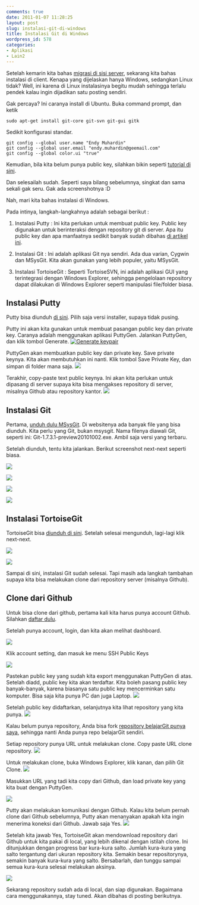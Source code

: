 ```yaml
---
comments: true
date: 2011-01-07 11:28:25
layout: post
slug: instalasi-git-di-windows
title: Instalasi Git di Windows
wordpress_id: 578
categories:
- Aplikasi
- Lain2
---
```


Setelah kemarin kita bahas [migrasi di sisi server](http://endy.artivisi.com/blog/lain/migrasi-subversion-ke-git/), sekarang kita bahas instalasi di client. Kenapa yang dijelaskan hanya Windows, sedangkan Linux tidak? Well, ini karena di Linux instalasinya begitu mudah sehingga terlalu pendek kalau ingin dijadikan satu posting sendiri. 

Gak percaya? Ini caranya install di Ubuntu. Buka command prompt, dan ketik 

    
    
    sudo apt-get install git-core git-svn git-gui gitk
    


Sedikit konfigurasi standar. 

    
    
    git config --global user.name "Endy Muhardin"
    git config --global user.email "endy.muhardin@geemail.com"
    git config --global color.ui "true"
    



Kemudian, bila kita belum punya public key, silahkan bikin seperti [tutorial di sini](http://endy.artivisi.com/blog/linux/login-ssh-dengan-private-key/). 

Dan selesailah sudah. Seperti saya bilang sebelumnya, singkat dan sama sekali gak seru. Gak ada screenshotnya :D

Nah, mari kita bahas instalasi di Windows. 

Pada intinya, langkah-langkahnya adalah sebagai berikut : 



	
  1. Instalasi Putty : Ini kita perlukan untuk membuat public key. Public key digunakan untuk berinteraksi dengan repository git di server. Apa itu public key dan apa manfaatnya sedikit banyak sudah dibahas [di artikel ini](http://endy.artivisi.com/blog/linux/login-ssh-dengan-private-key/). 

	
  2. Instalasi Git : Ini adalah aplikasi Git nya sendiri. Ada dua varian, Cygwin dan MSysGit. Kita akan gunakan yang lebih populer, yaitu MSysGit.

	
  3. Instalasi TortoiseGit : Seperti TortoiseSVN, ini adalah aplikasi GUI yang terintegrasi dengan Windows Explorer, sehingga pengelolaan repository dapat dilakukan di Windows Explorer seperti manipulasi file/folder biasa.

 





## Instalasi Putty


Putty bisa diunduh [di sini](http://www.chiark.greenend.org.uk/~sgtatham/putty/download.html). Pilih saja versi installer, supaya tidak pusing. 

Putty ini akan kita gunakan untuk membuat pasangan public key dan private key. Caranya adalah menggunakan aplikasi PuttyGen. Jalankan PuttyGen, dan klik tombol Generate. 
[![Generate keypair](http://endy.artivisi.com/blog/wp-content/uploads/2011/01/01-ssh-generate-keypair-300x290.png)](http://endy.artivisi.com/blog/wp-content/uploads/2011/01/01-ssh-generate-keypair.png)

PuttyGen akan membuatkan public key dan private key. Save private keynya. Kita akan membutuhkan ini nanti. Klik tombol Save Private Key, dan simpan di folder mana saja. 
[![](http://endy.artivisi.com/blog/wp-content/uploads/2011/01/02-ssh-save-keypair-300x210.png)](http://endy.artivisi.com/blog/wp-content/uploads/2011/01/02-ssh-save-keypair.png)

Terakhir, copy-paste text public keynya. Ini akan kita perlukan untuk dipasang di server supaya kita bisa mengakses repository di server, misalnya Github atau repository kantor. 
[![](http://endy.artivisi.com/blog/wp-content/uploads/2011/01/03-ssh-export-public-key-300x236.png)](http://endy.artivisi.com/blog/wp-content/uploads/2011/01/03-ssh-export-public-key.png)



## Instalasi Git


Pertama, [unduh dulu MSysGit](http://code.google.com/p/msysgit/). Di websitenya ada banyak file yang bisa diunduh. Kita perlu yang Git, bukan msysgit. Nama filenya diawali Git, seperti ini: Git-1.7.3.1-preview20101002.exe. Ambil saja versi yang terbaru. 

Setelah diunduh, tentu kita jalankan. Berikut screenshot next-next seperti biasa. 

[![](http://endy.artivisi.com/blog/wp-content/uploads/2011/01/01-msysgit-install-welcome-300x230.png)](http://endy.artivisi.com/blog/wp-content/uploads/2011/01/01-msysgit-install-welcome.png)

[![](http://endy.artivisi.com/blog/wp-content/uploads/2011/01/02-msysgit-install-component-300x233.png)](http://endy.artivisi.com/blog/wp-content/uploads/2011/01/02-msysgit-install-component.png)


[![](http://endy.artivisi.com/blog/wp-content/uploads/2011/01/03-msysgit-install-path-300x232.png)](http://endy.artivisi.com/blog/wp-content/uploads/2011/01/03-msysgit-install-path.png)


[![](http://endy.artivisi.com/blog/wp-content/uploads/2011/01/04-msysgit-install-crlf-300x232.png)](http://endy.artivisi.com/blog/wp-content/uploads/2011/01/04-msysgit-install-crlf.png)



## Instalasi TortoiseGit



TortoiseGit bisa [diunduh di sini](http://code.google.com/p/tortoisegit/). 
Setelah selesai mengunduh, lagi-lagi klik next-next. 

[![](http://endy.artivisi.com/blog/wp-content/uploads/2011/01/01-tortoisegit-install-welcome-300x233.png)](http://endy.artivisi.com/blog/wp-content/uploads/2011/01/01-tortoisegit-install-welcome.png)

[![](http://endy.artivisi.com/blog/wp-content/uploads/2011/01/02-tortoisegit-install-sshclient-300x231.png)](http://endy.artivisi.com/blog/wp-content/uploads/2011/01/02-tortoisegit-install-sshclient.png)

Sampai di sini, instalasi Git sudah selesai. Tapi masih ada langkah tambahan supaya kita bisa melakukan clone dari repository server (misalnya Github). 



## Clone dari Github


Untuk bisa clone dari github, pertama kali kita harus punya account Github. Silahkan [daftar dulu](https://github.com/plans). 

Setelah punya account, login, dan kita akan melihat dashboard. 

[![](http://endy.artivisi.com/blog/wp-content/uploads/2011/01/01-github-dashboard-300x208.png)](http://endy.artivisi.com/blog/wp-content/uploads/2011/01/01-github-dashboard.png)

Klik account setting, dan masuk ke menu SSH Public Keys

[![](http://endy.artivisi.com/blog/wp-content/uploads/2011/01/02-github-add-pubkey-300x206.png)](http://endy.artivisi.com/blog/wp-content/uploads/2011/01/02-github-add-pubkey.png)

Pastekan public key yang sudah kita export menggunakan PuttyGen di atas. Setelah diadd, public key kita akan terdaftar. Kita boleh pasang public key banyak-banyak, karena biasanya satu public key mencerminkan satu komputer. Bisa saja kita punya PC dan juga Laptop. 
[![](http://endy.artivisi.com/blog/wp-content/uploads/2011/01/03-github-add-pubkey-completed-300x201.png)](http://endy.artivisi.com/blog/wp-content/uploads/2011/01/03-github-add-pubkey-completed.png)

Setelah public key didaftarkan, selanjutnya kita lihat repository yang kita punya. 
[![](http://endy.artivisi.com/blog/wp-content/uploads/2011/01/04-github-repositories-300x183.png)](http://endy.artivisi.com/blog/wp-content/uploads/2011/01/04-github-repositories.png)


Kalau belum punya repository, Anda bisa fork [repository belajarGit punya saya](https://github.com/endymuhardin/belajarGit), sehingga nanti Anda punya repo belajarGit sendiri. 

Setiap repository punya URL untuk melakukan clone. Copy paste URL clone repository. 
[![](http://endy.artivisi.com/blog/wp-content/uploads/2011/01/05-github-repo-belajarGit-300x208.png)](http://endy.artivisi.com/blog/wp-content/uploads/2011/01/05-github-repo-belajarGit.png)

Untuk melakukan clone, buka Windows Explorer, klik kanan, dan pilih Git Clone. 
[![](http://endy.artivisi.com/blog/wp-content/uploads/2011/01/03-tortoisegit-use-clone-300x208.png)](http://endy.artivisi.com/blog/wp-content/uploads/2011/01/03-tortoisegit-use-clone.png)

Masukkan URL yang tadi kita copy dari Github, dan load private key yang kita buat dengan PuttyGen. 

[![](http://endy.artivisi.com/blog/wp-content/uploads/2011/01/04-tortoisegit-clone-info-300x200.png)](http://endy.artivisi.com/blog/wp-content/uploads/2011/01/04-tortoisegit-clone-info.png)

Putty akan melakukan komunikasi dengan Github. Kalau kita belum pernah clone dari Github sebelumnya, Putty akan menanyakan apakah kita ingin menerima koneksi dari Github. Jawab saja Yes. 
[![](http://endy.artivisi.com/blog/wp-content/uploads/2011/01/05-tortoisegit-clone-save-host-key-300x210.png)](http://endy.artivisi.com/blog/wp-content/uploads/2011/01/05-tortoisegit-clone-save-host-key.png)

Setelah kita jawab Yes, TortoiseGit akan mendownload repository dari Github untuk kita pakai di local, yang lebih dikenal dengan istilah clone. Ini ditunjukkan dengan progress bar kura-kura salto. Jumlah kura-kura yang salto tergantung dari ukuran repository kita. Semakin besar repositorynya, semakin banyak kura-kura yang salto. Bersabarlah, dan tunggu sampai semua kura-kura selesai melakukan aksinya. 

[![](http://endy.artivisi.com/blog/wp-content/uploads/2011/01/06-tortoisegit-clone-complete-300x211.png)](http://endy.artivisi.com/blog/wp-content/uploads/2011/01/06-tortoisegit-clone-complete.png)

Sekarang repository sudah ada di local, dan siap digunakan. Bagaimana cara menggunakannya, stay tuned. Akan dibahas di posting berikutnya. 

